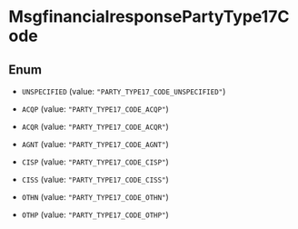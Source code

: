 

# MsgfinancialresponsePartyType17Code

## Enum


* `UNSPECIFIED` (value: `"PARTY_TYPE17_CODE_UNSPECIFIED"`)

* `ACQP` (value: `"PARTY_TYPE17_CODE_ACQP"`)

* `ACQR` (value: `"PARTY_TYPE17_CODE_ACQR"`)

* `AGNT` (value: `"PARTY_TYPE17_CODE_AGNT"`)

* `CISP` (value: `"PARTY_TYPE17_CODE_CISP"`)

* `CISS` (value: `"PARTY_TYPE17_CODE_CISS"`)

* `OTHN` (value: `"PARTY_TYPE17_CODE_OTHN"`)

* `OTHP` (value: `"PARTY_TYPE17_CODE_OTHP"`)



